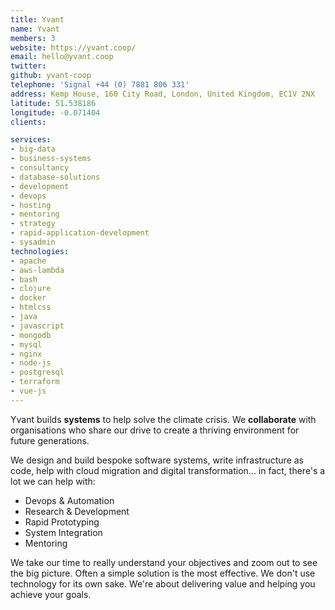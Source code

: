 ```yaml
---
title: Yvant
name: Yvant
members: 3
website: https://yvant.coop/
email: hello@yvant.coop
twitter:
github: yvant-coop
telephone: 'Signal +44 (0) 7881 806 331'
address: Kemp House, 160 City Road, London, United Kingdom, EC1V 2NX
latitude: 51.538186
longitude: -0.071404
clients:

services:
- big-data
- business-systems
- consultancy
- database-solutions
- development
- devops
- hosting
- mentoring
- strategy
- rapid-application-development
- sysadmin
technologies:
- apache
- aws-lambda
- bash
- clojure
- docker
- htmlcss
- java
- javascript
- mongodb
- mysql
- nginx
- node-js
- postgresql
- terraform
- vue-js
---
```


Yvant builds **systems** to help solve the climate crisis. We **collaborate** with organisations who share our drive to create a thriving environment for future generations.

We design and build bespoke software systems, write infrastructure as code, help with cloud migration and digital transformation... in fact, there's a lot we can help with:

* Devops & Automation
* Research & Development
* Rapid Prototyping
* System Integration
* Mentoring

We take our time to really understand your objectives and zoom out to see the big picture. Often a simple solution is the most effective. We don't use technology for its own sake. We're about delivering value and helping you achieve your goals.
